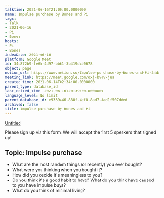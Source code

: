 ```yaml
---
talktime: 2021-06-16T21:00:00.0000000
name: Impulse purchase by Bones and Pi
tags:
- Talk
- 2021-06-16
- Pi
- Bones
hosts:
- Pi
- Bones
indexDate: 2021-06-16
platform: Google Meet
id: 34d872b9-fe6b-4d97-bb61-3b419dcd0678
object: page
notion_url: https://www.notion.so/Impulse-purchase-by-Bones-and-Pi-34d872b9fe6b4d97bb613b419dcd0678
meeting_link: https://meet.google.com/oxj-bvov-jua
created_time: 2021-06-14T02:34:00.0000000
parent_type: database_id
last_edited_time: 2021-06-16T20:39:00.0000000
language_level: No limit
parent_database_id: e9339446-880f-4ef0-8ad7-8ad1f507dded
archived: false
title: Impulse purchase by Bones and Pi
---
```


[Untitled](https://www.notion.so/cd877e06ad7149f69157f2c71bad5cca)   

Please sign up via this form:
We will accept the first  5 speakers  that signed up! 


## Topic: Impulse purchase

   - What are the most random things (or recently) you ever bought?
   - What were you thinking when you bought it?
   - How did you decide it's meaningless to you?
   - Do you think it's a good habit to have? What do you think have caused to you have impulse buys?
   - What do you think of minimal living?




